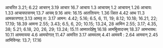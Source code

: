 आचरित 3.21; 6.22 आचरन् 3.19 आचार 16.7 आचाय 1.3 आचायम् 1.2 आचायन् 1.26 आचाय: 1.33 आचायपासनम् 13.7 आयम् 9.16 आय: 16.15 आतताियन: 1.36 आित 4.42 आथ 11.3 आमकारणात् 3.13 आमतृ त: 3.17 आमन: 4.42; 5.16; 6.5, 6, 11, 19; 8.12; 10.18; 16.21, 22; 17.19; 18.39 आमना 2.55; 3.43; 6.5, 6, 20; 10.15; 13.24, 28 आमिन 2.55; 3.17; 4.35, 38; 5.21; 6.18, 20, 26, 29; 13.24; 15.11 आमपरदेहेषु 16.18 आमबुिसादजम् 18.37 आमभावथ: 10.11 आममायया 4.6 आमयोगात् 11.47 आमरित 3.17 आमवतम् 4.41 आमवयै : 2.64 आमवान् 2.45 आमिविनह: 13.7; 17.16